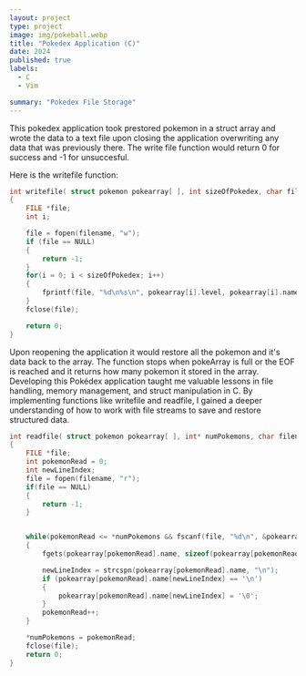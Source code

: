 ```yaml
---
layout: project
type: project
image: img/pokeball.webp
title: "Pokedex Application (C)"
date: 2024
published: true
labels:
  - C
  - Vim

summary: "Pokedex File Storage"
---
```





This pokedex application took prestored pokemon in a struct array and wrote the data to a text file upon closing the application overwriting any data that was previously there. The write file function would return 0 for success and -1 for unsuccesful. 

Here is the writefile function:

```c
int writefile( struct pokemon pokearray[ ], int sizeOfPokedex, char filename[ ] )
{
    FILE *file;
    int i;

    file = fopen(filename, "w");
    if (file == NULL)
    {
        return -1;
    }
    for(i = 0; i < sizeOfPokedex; i++)
    {
        fprintf(file, "%d\n%s\n", pokearray[i].level, pokearray[i].name);
    }
    fclose(file);

    return 0;
}                                       
```
Upon reopening the application it would restore all the pokemon and it's data back to the array. The function stops when pokeArray is full or the EOF is reached and it returns how many pokemon it stored in the array. Developing this Pokédex application taught me valuable lessons in file handling, memory management, and struct manipulation in C. By implementing functions like writefile and readfile, I gained a deeper understanding of how to work with file streams to save and restore structured data. 
```c
int readfile( struct pokemon pokearray[ ], int* numPokemons, char filename[ ] )
{
    FILE *file;
    int pokemonRead = 0;
    int newLineIndex;
    file = fopen(filename, "r");
    if(file == NULL)
    {
        return -1;
    }


    while(pokemonRead <= *numPokemons && fscanf(file, "%d\n", &pokearray[pokemonRead].level)==1)
    {
        fgets(pokearray[pokemonRead].name, sizeof(pokearray[pokemonRead].name), file);

        newLineIndex = strcspn(pokearray[pokemonRead].name, "\n");
        if (pokearray[pokemonRead].name[newLineIndex] == '\n')
        {
            pokearray[pokemonRead].name[newLineIndex] = '\0';
        }
        pokemonRead++;
    }

    *numPokemons = pokemonRead;
    fclose(file);
    return 0;
}                                 
```



